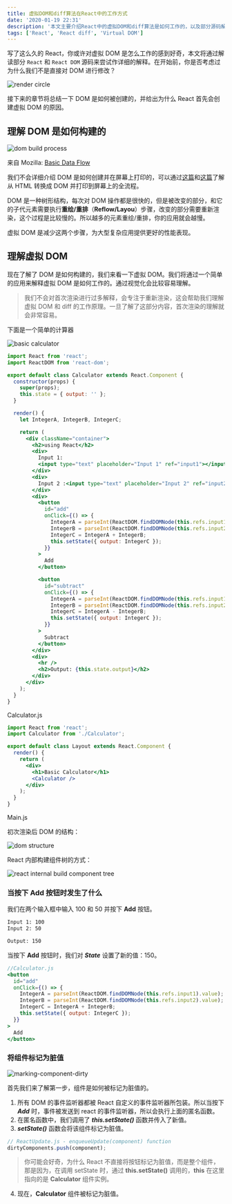 ```yaml
---
title: 虚拟DOM和diff算法在React中的工作方式
date: '2020-01-19 22:31'
description: '本文主要介绍React中的虚拟DOM和diff算法是如何工作的，以及部分源码解读'
tags: ['React', 'React diff', 'Virtual DOM']
---
```


写了这么久的 React，你或许对虚拟 DOM 是怎么工作的感到好奇，本文将通过解读部分 `React` 和 `React DOM` 源码来尝试作详细的解释。在开始前，你是否考虑过为什么我们不是直接对 DOM 进行修改？

![render circle](render-circle.png)

接下来的章节将总结一下 DOM 是如何被创建的，并给出为什么 React 首先会创建虚拟 DOM 的原因。

## 理解 DOM 是如何构建的

![dom build process](dom-build-process.png)

来自 Mozilla: [Basic Data Flow](https://developer.mozilla.org/en-US/docs/Mozilla/Introduction_to_Layout_in_Mozilla)

我们不会详细介绍 DOM 是如何创建并在屏幕上打印的，可以通过[这篇](https://developer.mozilla.org/en-US/docs/Introduction_to_Layout_in_Mozilla)和[这篇](http://taligarsiel.com/Projects/howbrowserswork1.htm#Parsing_general)了解从 HTML 转换成 DOM 并打印到屏幕上的全流程。

DOM 是一种树形结构，每次对 DOM 操作都是很快的，但是被改变的部分，和它的子代元素需要执行**重绘/重排**（**Reflow/Layou**）步骤，改变的部分需要重新渲染，这个过程是比较慢的。所以越多的元素重绘/重排，你的应用就会越慢。

虚拟 DOM 是减少这两个步骤，为大型复杂应用提供更好的性能表现。

## 理解虚拟 DOM

现在了解了 DOM 是如何构建的，我们来看一下虚拟 DOM。我们将通过一个简单的应用来解释虚拟 DOM 是如何工作的。通过视觉化会比较容易理解。

> 我们不会对首次渲染进行过多解释，会专注于重新渲染，这会帮助我们理解虚拟 DOM 和 diff 的工作原理。一旦了解了这部分内容，首次渲染的理解就会非常容易。

下面是一个简单的计算器

![basic calculator](basic-calculator.png)

```jsx
import React from 'react';
import ReactDOM from 'react-dom';

export default class Calculator extends React.Component {
  constructor(props) {
    super(props);
    this.state = { output: '' };
  }

  render() {
    let IntegerA, IntegerB, IntegerC;

    return (
      <div className="container">
        <h2>using React</h2>
        <div>
          Input 1:
          <input type="text" placeholder="Input 1" ref="input1"></input>
        </div>
        <div>
          Input 2 :<input type="text" placeholder="Input 2" ref="input2"></input>
        </div>
        <div>
          <button
            id="add"
            onClick={() => {
              IntegerA = parseInt(ReactDOM.findDOMNode(this.refs.input1).value);
              IntegerB = parseInt(ReactDOM.findDOMNode(this.refs.input2).value);
              IntegerC = IntegerA + IntegerB;
              this.setState({ output: IntegerC });
            }}
          >
            Add
          </button>

          <button
            id="subtract"
            onClick={() => {
              IntegerA = parseInt(ReactDOM.findDOMNode(this.refs.input1).value);
              IntegerB = parseInt(ReactDOM.findDOMNode(this.refs.input2).value);
              IntegerC = IntegerA - IntegerB;
              this.setState({ output: IntegerC });
            }}
          >
            Subtract
          </button>
        </div>
        <div>
          <hr />
          <h2>Output: {this.state.output}</h2>
        </div>
      </div>
    );
  }
}
```

Calculator.js

```jsx
import React from 'react';
import Calculator from './Calculator';

export default class Layout extends React.Component {
  render() {
    return (
      <div>
        <h1>Basic Calculator</h1>
        <Calculator />
      </div>
    );
  }
}
```

Main.js

初次渲染后 DOM 的结构：

![dom structure](dom-structure.png)

React 内部构建组件树的方式：

![react internal build component tree](react-internal-build-component-tree.png)

### 当按下 Add 按钮时发生了什么

我们在两个输入框中输入 100 和 50 并按下 **Add** 按钮。

```txt
Input 1: 100
Input 2: 50

Output: 150
```

当按下 **Add** 按钮时，我们对 <strong>_State_</strong> 设置了新的值：150。

```jsx
//Calculator.js
<button
  id="add"
  onClick={() => {
    IntegerA = parseInt(ReactDOM.findDOMNode(this.refs.input1).value);
    IntegerB = parseInt(ReactDOM.findDOMNode(this.refs.input2).value);
    IntegerC = IntegerA + IntegerB;
    this.setState({ output: IntegerC });
  }}
>
  Add
</button>
```

### 将组件标记为脏值

![marking-component-dirty](marking-component-dirty.png)

首先我们来了解第一步，组件是如何被标记为脏值的。

1. 所有 DOM 的事件监听器都被 React 自定义的事件监听器所包装。所以当按下 <strong>_Add_</strong> 时，事件被发送到 react 的事件监听器，所以会执行上面的匿名函数。
2. 在匿名函数中，我们调用了 <strong>_this.setState()_</strong> 函数并传入了新值。
3. <strong>_setState()_</strong> 函数会将该组件标记为脏值。

```javascript
// ReactUpdate.js - enqueueUpdate(component) function
dirtyComponents.push(component);
```

> 你可能会好奇，为什么 React 不直接将按钮标记为脏值，而是整个组件，那是因为，在调用 setState 时，通过 **this.setState()** 调用的，**this** 在这里指向的是 **Calculator** 组件实例。

4. 现在，**Calculator** 组件被标记为脏值。
